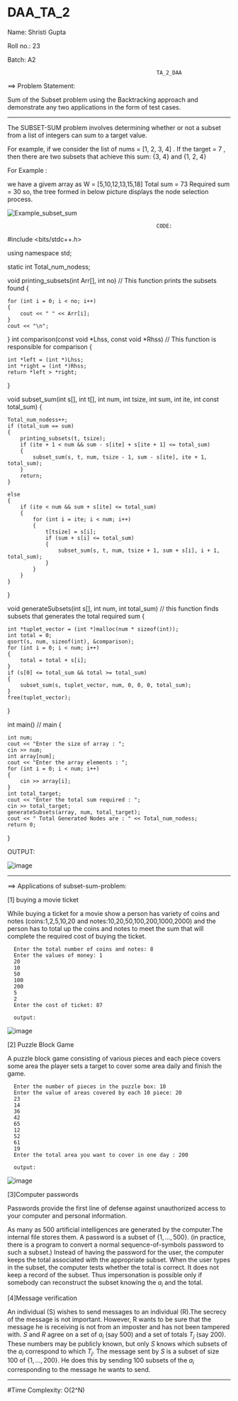 # DAA_TA_2

Name: Shristi Gupta

Roll no.: 23

Batch: A2

                                                   TA_2_DAA
                                                                     
 ==> Problem Statement: 
 
 Sum of the Subset problem using the Backtracking approach and demonstrate any two applications in the form of test cases.   

 
 ----------------------------------------------------------------------------------------------------------------------------------------------------------------------
                                                                     

The SUBSET-SUM problem involves determining whether or not a subset from a list of integers can sum to a target value. 

For example, if we consider the list of nums = [1, 2, 3, 4] . If the target = 7 , then there are two subsets that achieve this sum: {3, 4} and {1, 2, 4} 

For Example :

we have a givem array as 
W = [5,10,12,13,15,18]
Total sum = 73
Required sum = 30
so, the tree formed in below picture displays the node selection process.

![Example_subset_sum](https://user-images.githubusercontent.com/91418248/203297201-11d037ca-3295-4269-bfa7-19a46fd8f590.jpeg)

                                                   CODE:
                                                              
 
#include <bits/stdc++.h>

using namespace std;

static int Total_num_nodess;

void printing_subsets(int Arr[], int no) //  This function prints the subsets found
{

    for (int i = 0; i < no; i++)
    {
        cout << " " << Arr[i];
    }
    cout << "\n";
}
int comparison(const void *Lhss, const void *Rhss) // This function is responsible for comparison
{

    int *left = (int *)Lhss;
    int *right = (int *)Rhss;
    return *left > *right;
}

void subset_sum(int s[], int t[], int num, int tsize, int sum, int ite, int const total_sum)
{

    Total_num_nodess++;
    if (total_sum == sum)
    {
        printing_subsets(t, tsize);
        if (ite + 1 < num && sum - s[ite] + s[ite + 1] <= total_sum)
        {
            subset_sum(s, t, num, tsize - 1, sum - s[ite], ite + 1, total_sum);
        }
        return;
    }

    else
    {
        if (ite < num && sum + s[ite] <= total_sum)
        {
            for (int i = ite; i < num; i++)
            {
                t[tsize] = s[i];
                if (sum + s[i] <= total_sum)
                {
                    subset_sum(s, t, num, tsize + 1, sum + s[i], i + 1, total_sum);
                }
            }
        }
    }
}

void generateSubsets(int s[], int num, int total_sum) // this function finds subsets that generates the total required sum
{

    int *tuplet_vector = (int *)malloc(num * sizeof(int));
    int total = 0;
    qsort(s, num, sizeof(int), &comparison);
    for (int i = 0; i < num; i++)
    {
        total = total + s[i];
    }
    if (s[0] <= total_sum && total >= total_sum)
    {
        subset_sum(s, tuplet_vector, num, 0, 0, 0, total_sum);
    }
    free(tuplet_vector);
}

int main() // main
{

    int num;
    cout << "Enter the size of array : ";
    cin >> num;
    int array[num];
    cout << "Enter the array elements : ";
    for (int i = 0; i < num; i++)
    {
        cin >> array[i];
    }
    int total_target;
    cout << "Enter the total sum required : ";
    cin >> total_target;
    generateSubsets(array, num, total_target);
    cout << " Total Generated Nodes are : " << Total_num_nodess;
    return 0;
}



OUTPUT:


![image](https://user-images.githubusercontent.com/91418248/202909179-f2c9d4ca-3c80-4f9d-9a0f-b9657eafa400.png)

-----------------------------------------------------------------------------------------------------------------------------------------------------------------------

==> Applications of subset-sum-problem:

  [1] buying a movie ticket

  While buying a ticket for a movie show a person has variety of coins and notes (coins:1,2,5,10,20 and notes:10,20,50,100,200,1000,2000) and the person has to total     up  the coins and notes to meet the sum that will complete the required cost of buying the ticket.


      Enter the total number of coins and notes: 8 
      Enter the values of money: 1
      20
      10
      50
      100
      200
      5
      2
      Enter the cost of ticket: 87
      
      output:
      
![image](https://user-images.githubusercontent.com/91418248/202906062-067bcb89-1aaf-4b9a-8166-7f77227156a6.png)



  [2] Puzzle Block Game

  A puzzle block game consisting of various pieces and each piece covers some area the player sets a target to cover some area daily and finish the game.  

  
      Enter the number of pieces in the puzzle box: 10
      Enter the value of areas covered by each 10 piece: 20
      23
      14
      36
      42
      65
      12
      52
      61
      19
      Enter the total area you want to cover in one day : 200
      
      output:
      
 ![image](https://user-images.githubusercontent.com/91418248/202908493-dc776cb7-f071-4956-bbab-c97a1328ae8e.png)

[3]Computer passwords

Passwords provide the first line of defense against unauthorized access to your computer and personal information.

As many as 500 artificial intelligences are generated by the computer.The internal file stores them. A password is a subset of $\{1,\dots,500\}$. (in practice, there is a program to convert a normal sequence-of-symbols password to such a subset.) Instead of having the password for the user, the computer keeps the total associated with the appropriate subset. When the user types in the subset, the computer tests whether the total is correct. It does not keep a record of the subset. Thus impersonation is possible only if somebody can reconstruct the subset knowing the $a_i$ and the total.

  [4]Message verification

An individual (S) wishes to send messages to an individual (R).The secrecy of the message is not important. However, R wants to be sure that the message he is receiving is not from an imposter and has not been tampered with. $S$ and $R$ agree on a set of $a_i$ (say 500) and a set of totals $T_j$ (say 200). These numbers may be publicly known, but only $S$ knows which subsets of the $a_i$ correspond to which $T_j$. The message sent by $S$ is a subset of size 100 of $\{1,\dots,200\}$. He does this by sending 100 subsets of the $a_i$ corresponding to the message he wants to send.


-----------------------------------------------------------------------------------------------------------------------------------------------------------------------

                                                         

#Time Complexity: O(2^N)
                                                          
